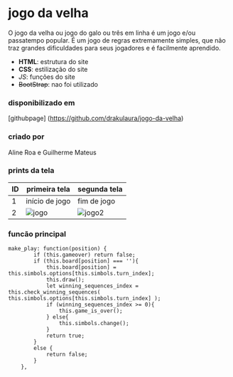 # jogo da velha 
O jogo da velha ou jogo do galo ou três em linha é um jogo e/ou passatempo popular.
É um jogo de regras extremamente simples,
que não traz grandes dificuldades para seus jogadores e é facilmente aprendido.

 - **HTML**: estrutura do site
- __CSS__: estilização do site  
- *_JS_*: funções do site 
- ~~BootStrap~~: nao foi utilizado

### disponibilizado em 
[githubpage] (https://github.com/drakulaura/jogo-da-velha)

### criado por
Aline Roa e Guilherme Mateus

### prints da tela

| ID | primeira tela | segunda tela |
|----|---------------|----------------|
| 1  | início de jogo | fim de jogo |
| 2  | ![jogo](https://user-images.githubusercontent.com/99741182/162993996-6c48fb48-2d11-4b6e-bcfd-6b309b059d90.png)|![jogo2](https://user-images.githubusercontent.com/99741182/162994056-52a55b92-61a6-4b96-9008-b487e7989b84.png)   |


### funcão principal 
```
make_play: function(position) {
        if (this.gameover) return false;
        if (this.board[position] === ''){
            this.board[position] = this.simbols.options[this.simbols.turn_index];
            this.draw();
            let winning_sequences_index = this.check_winning_sequences( this.simbols.options[this.simbols.turn_index] );
            if (winning_sequences_index >= 0){
                this.game_is_over();
            } else{
                this.simbols.change();
            }
            return true;
        }
        else {
            return false;
        }
    },

```

